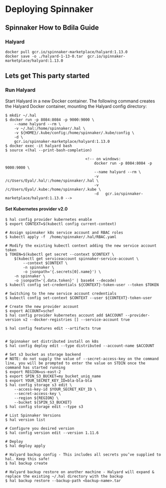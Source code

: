 # Deploying Spinnaker

## Spinnaker How to Bdila Guide

### Halyard

    docker pull gcr.io/spinnaker-marketplace/halyard:1.13.0
    docker save -o ./halyard-1-13-0.tar  gcr.io/spinnaker-marketplace/halyard:1.13.0

## Lets get This party started

### Run Halyard

Start Halyard in a new Docker container.
The following command creates the Halyard Docker container, mounting the Halyard config directory:

    $ mkdir ~/.hal
    $ docker run -p 8084:8084 -p 9000:9000 \
        --name halyard --rm \
        -v ~/.hal:/home/spinnaker/.hal \
        -v ${HOME}/.kube/config:/home/spinnaker/.kube/config \
        -d \
        gcr.io/spinnaker-marketplace/halyard:1.13.0
    $ docker exec -it halyard bash
    $ source <(hal --print-bash-completion)

                                        <!-- on windows:
                                            docker run -p 8084:8084 -p 9000:9000 \
                                            --name halyard --rm \
                                            -v /c/Users/Eyal/.hal/:/home/spinnaker/.hal \
                                            -v  /c/Users/Eyal/.kube:/home/spinnaker/.kube \
                                            -d   gcr.io/spinnaker-marketplace/halyard:1.13.0 -->
<!-- on windows PowerShell:
        docker run -p 8084:8084 -p 9000:9000 \
         --name halyard -u 1000:1000 --rm \
         -v C:\Users\Eyal\.hal\:/home/spinnaker/.hal \
         -v  C:\Users\Eyal\.kube:/home/spinnaker/.kube \
         -d   gcr.io/spinnaker-marketplace/halyard:1.13.0 -->
#### Set Kubernetes provider v2.0

    $ hal config provider kubernetes enable
    $ export CONTEXT=$(kubectl config current-context)

    # Assign spinnaker k8s service account and RBAC roles
    $ kubectl apply -f  /home/spinnaker/.hal/RBAC.yaml

    # Modify the existing kubectl context adding the new service account token
    $ TOKEN=$(kubectl get secret --context $CONTEXT \
        $(kubectl get serviceaccount spinnaker-service-account \
            --context $CONTEXT \
            -n spinnaker \
            -o jsonpath='{.secrets[0].name}') \
        -n spinnaker \
        -o jsonpath='{.data.token}' | base64 --decode)
    $ kubectl config set-credentials ${CONTEXT}-token-user --token $TOKEN

    # Switching to the new service account credentials
    $ kubectl config set-context $CONTEXT --user ${CONTEXT}-token-user

    # Create the new provider account
    $ export ACCOUNT=schef
    $ hal config provider kubernetes account add $ACCOUNT --provider-version v2 --docker-registries [] --service-account true

    $ hal config features edit --artifacts true


    # Spinnaker set distributed install on k8s
    $ hal config deploy edit --type distributed --account-name $ACCOUNT

    # Set s3 bucket as storage backend
    # NOTE: do not supply the value of --secret-access-key on the command line, you will be prompted to enter the value on STDIN once the command has started running
    $ export REGION=us-east-2
    $ export SPIN_S3_BUCKET=my_bucket_uniq_name
    $ export YOUR_SECRET_KEY_ID=bla-bla-bla
    $ hal config storage s3 edit \
        --access-key-id $YOUR_SECRET_KEY_ID \
        --secret-access-key \
        --region ${REGION} \
        --bucket ${SPIN_S3_BUCKET}
    $ hal config storage edit --type s3

    # List Spinnaker Versions
    $ hal version list

    # Configure you desired version
    $ hal config version edit --version 1.11.6

    # Deploy
    $ hal deploy apply

    # Halyard backup config - This includes all secrets you’ve supplied to hal. Keep this safe!
    $ hal backup create

    # Halyard backup restore on another machine - Halyard will expand & replace the existing ~/.hal directory with the backup
    $ hal backup restore --backup-path <backup-name>.tar


